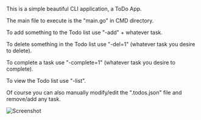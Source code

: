This is a simple beautiful CLI application, a ToDo App.

The main file to execute is the "main.go" in CMD directory.

To add something to the Todo list use "-add" + whatever task.

To delete something in the Todo list use "-del=1" (whatever task you desire to delete).

To complete a task use "-complete=1" (whatever task you desire to complete).

To view the Todo list use "-list".

Of course you can also manually modify/edit the ".todos.json" file and remove/add any task.

![Screenshot](https://user-images.githubusercontent.com/99645268/177667973-c6cb241d-e22c-4c48-b320-1b301b13bf96.png)

